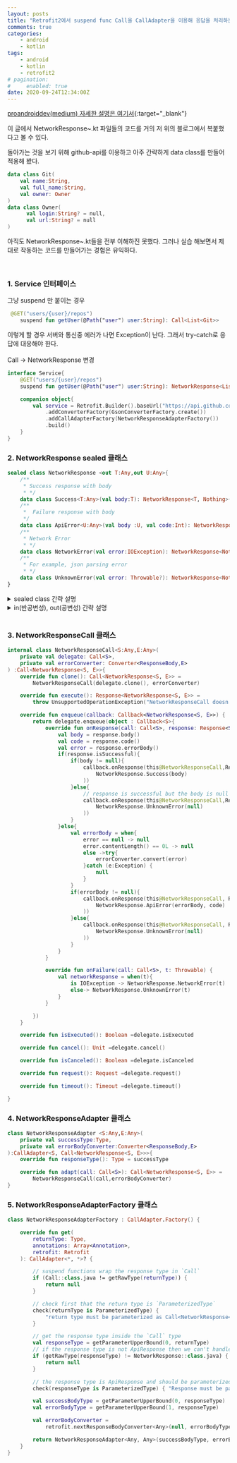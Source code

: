 ```yaml
---
layout: posts
title: "Retrofit2에서 suspend func Call을 CallAdapter을 이용해 응답을 처리하는 방법"
comments: true
categories:
    - android
    - kotlin
tags:
    - android
    - kotlin
    - retrofit2
# pagination:
#     enabled: true
date: 2020-09-24T12:34:00Z
---
```


[proandroiddev(medium) 자세한 설명은 여기서](https://proandroiddev.com/create-retrofit-calladapter-for-coroutines-to-handle-response-as-states-c102440de37a){:target="_blank"}

이 글에서 NetworkResponse~.kt 파일들의 코드를 거의 저 위의 블로그에서 복붙했다고 볼 수 있다.

돌아가는 것을 보기 위해 github-api를 이용하고 아주 간략하게 data class를 만들어 적용해 봤다.

```kotlin
data class Git(
    val name:String,
    val full_name:String,
    val owner: Owner
)
data class Owner(
      val login:String? = null,
      val url:String? = null
)
```

아직도 NetworkResponse~.kt들을 전부 이해하진 못했다. 그러나 실습 해보면서 제대로 작동하는 코드를 만들어가는 경험은 유익하다.

<br>

### 1. Service 인터페이스 

그냥 suspend 만 붙이는 경우

```kotlin
 @GET("users/{user}/repos")
    suspend fun getUser(@Path("user") user:String): Call<List<Git>>
```

이렇게 할 경우 서버와 통신중 에러가 나면 Exception이 난다. 그래서 try-catch로 응답에 대응해야 한다.
<br>
<br>
Call -> NetworkResponse 변경

```kotlin
interface Service{
    @GET("users/{user}/repos")
    suspend fun getUser(@Path("user") user:String): NetworkResponse<List<Git>, Error>

    companion object{
        val service = Retrofit.Builder().baseUrl("https://api.github.com/")
            .addConverterFactory(GsonConverterFactory.create())
            .addCallAdapterFactory(NetworkResponseAdapterFactory())
            .build()
    }
}
```

### 2. NetworkResponse sealed 클래스 

```kotlin
sealed class NetworkResponse <out T:Any,out U:Any>{
    /**
     * Success response with body
     * */
    data class Success<T:Any>(val body:T): NetworkResponse<T, Nothing>()
    /**
     *  Failure response with body
     */
    data class ApiError<U:Any>(val body :U, val code:Int): NetworkResponse<Nothing, U>()
    /**
     * Network Error
     * */
    data class NetworkError(val error:IOException): NetworkResponse<Nothing, Nothing>()
    /**
     * For example, json parsing error
     * */
    data class UnknownError(val error: Throwable?): NetworkResponse<Nothing, Nothing>()
}
```

<details>
<summary>sealed class 간략 설명</summary>

- sealed modifier 을 이용해 클래스의 계층을 제한할 때 쓰인다.
- enum과 유사하다.
- 여러 객체를 가질수 있다.(enum은 object;static 객체 하나만 존재)
- 상태값(value)을 넣고 사용할 수 있다.
- when 사용시 편하다.


```kotlin

enum class Animal{
    CAT,DOG,BIRD
}   

```
위의 enum class와 아래의 sealed class는 같은 기능을 한다.

sealed class에서 전부 object만 이용할 거면 enum을 쓰는게 kotlin개발자들의 의도이지 않을까 싶다.
```kotlin
sealed class Animal
object CAT:Animal()
object DOG:Animal()
object BIRD:Animal()
```
그런데 위의 방식과 아래의 방식에서 object들은 다른 object이다.
```kotlin
sealed class Animal{
    object CAT
    object DOG
    object BIRD
}
```

kotlin doc example
```kotlin
sealed class Expr
data class Const(val number: Double) : Expr()
data class Sum(val e1: Expr, val e2: Expr) : Expr()
object NotANumber : Expr()
```

```kotlin
fun eval(expr: Expr): Double = when(expr) {
    is Const -> expr.number
    is Sum -> eval(expr.e1) + eval(expr.e2)
    NotANumber -> Double.NaN
    // the `else` clause is not required because we've covered all the cases
}
```
</details>

<details>
`
    <summary>in(반공변성), out(공변성) 간략 설명</summary>
- in, out 은 제네릭을 사용할 때 쓰인다.
- \<in T> 와 \<out T>는 반대 기능을 한다고 생각하자.(당연하지만)
- \<in T> 은 T 안(하위계층)의 class들만(T포함) 가질 수 있다.
- \<out T> 은 T 밖(상위계층)의 class들만(T포함) 가질 수 있다.

```kotlin
class Home<in T>
open class Parent
class Child():Parent()

fun main(){
    val parentHome: Home<Parent> = Home<Child>() << compile error
    val childHome:Home<Child> = Home<Parent>() << OK
}
```

```kotlin
class Home<out T>
open class Parent
class Child():Parent()

fun main(){
    val parentHome: Home<Parent> = Home<Child>() << OK
    val childHome:Home<Child> = Home<Parent>() << compile error
}
```

</details>


<br>

### 3. NetworkResponseCall 클래스

```kotlin
internal class NetworkResponseCall<S:Any,E:Any>(
    private val delegate: Call<S>,
    private val errorConverter: Converter<ResponseBody,E>
) :Call<NetworkResponse<S, E>>{
    override fun clone(): Call<NetworkResponse<S, E>> = 
        NetworkResponseCall(delegate.clone(), errorConverter)

    override fun execute(): Response<NetworkResponse<S, E>> = 
        throw UnsupportedOperationException("NetworkResponseCall doesn't support execute")

    override fun enqueue(callback: Callback<NetworkResponse<S, E>>) {
        return delegate.enqueue(object : Callback<S>{
            override fun onResponse(call: Call<S>, response: Response<S>) {
                val body = response.body()
                val code = response.code()
                val error = response.errorBody()
                if(response.isSuccessful){
                    if(body != null){
                        callback.onResponse(this@NetworkResponseCall,Response.success(
                            NetworkResponse.Success(body)
                        ))
                    }else{
                        // response is successful but the body is null
                        callback.onResponse(this@NetworkResponseCall,Response.success(
                            NetworkResponse.UnknownError(null)
                        ))
                    }
                }else{
                    val errorBody = when{
                        error == null -> null
                        error.contentLength() == 0L -> null
                        else ->try{
                            errorConverter.convert(error)
                        }catch (e:Exception) {
                            null
                        }
                    }
                    if(errorBody != null){
                        callback.onResponse(this@NetworkResponseCall, Response.success(
                            NetworkResponse.ApiError(errorBody, code)
                        ))
                    }else{
                        callback.onResponse(this@NetworkResponseCall, Response.success(
                            NetworkResponse.UnknownError(null)
                        ))
                    }
                }
            }

            override fun onFailure(call: Call<S>, t: Throwable) {
                val networkResponse = when(t){
                    is IOException -> NetworkResponse.NetworkError(t)
                    else-> NetworkResponse.UnknownError(t)
                }
            }

        })
    }

    override fun isExecuted(): Boolean =delegate.isExecuted

    override fun cancel(): Unit =delegate.cancel()

    override fun isCanceled(): Boolean =delegate.isCanceled

    override fun request(): Request =delegate.request()

    override fun timeout(): Timeout =delegate.timeout()

}
```

### 4. NetworkResponseAdapter 클래스

```kotlin
class NetworkResponseAdapter <S:Any,E:Any>(
    private val successType:Type,
    private val errorBodyConverter:Converter<ResponseBody,E>
):CallAdapter<S, Call<NetworkResponse<S, E>>>{
    override fun responseType(): Type = successType

    override fun adapt(call: Call<S>): Call<NetworkResponse<S, E>> = 
        NetworkResponseCall(call,errorBodyConverter)
}
```

### 5. NetworkResponseAdapterFactory 클래스

```kotlin
class NetworkResponseAdapterFactory : CallAdapter.Factory() {

    override fun get(
        returnType: Type,
        annotations: Array<Annotation>,
        retrofit: Retrofit
    ): CallAdapter<*, *>? {

        // suspend functions wrap the response type in `Call`
        if (Call::class.java != getRawType(returnType)) {
            return null
        }

        // check first that the return type is `ParameterizedType`
        check(returnType is ParameterizedType) {
            "return type must be parameterized as Call<NetworkResponse<<Foo>> or Call<NetworkResponse<out Foo>>"
        }

        // get the response type inside the `Call` type
        val responseType = getParameterUpperBound(0, returnType)
        // if the response type is not ApiResponse then we can't handle this type, so we return null
        if (getRawType(responseType) != NetworkResponse::class.java) {
            return null
        }

        // the response type is ApiResponse and should be parameterized
        check(responseType is ParameterizedType) { "Response must be parameterized as NetworkResponse<Foo> or NetworkResponse<out Foo>" }

        val successBodyType = getParameterUpperBound(0, responseType)
        val errorBodyType = getParameterUpperBound(1, responseType)

        val errorBodyConverter =
            retrofit.nextResponseBodyConverter<Any>(null, errorBodyType, annotations)

        return NetworkResponseAdapter<Any, Any>(successBodyType, errorBodyConverter)
    }
}
```